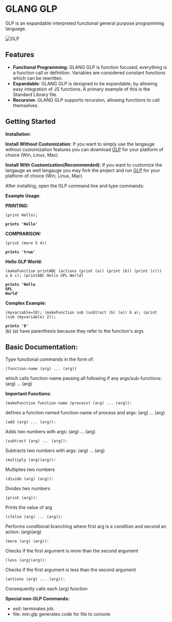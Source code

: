 # GLANG GLP
GLP is an expandable interpreted functional general purpose programming language. 

![GLP](https://github.com/itsgerassimos/GLP/assets/136891956/ac6966f4-57eb-4b86-9ed6-b72671350a35)

## Features

- **Functional Programming**: GLANG GLP is function focused; everything is a function call or definition. Variables are considered constant functions which can be rewritten.
- **Expandable**: GLANG GLP is designed to be expandable, by allowing easy integration of JS functions. A primary example of this is the Standard Library file.
- **Recursive**: GLANG GLP supports recursion, allowing functions to call themselves.

## Getting Started

**Installation**: 

**Install Without Customization**: 
If you want to simply use the langauge without customization features you can download [GLP](https://github.com/itsgerassimos/GLP/tree/main/build) for your platform of choice (Win, Linux, Mac)

**Install With Customization(Recommended)**: 
If you want to customize the langauge as well langauge you may fork the project and run [GLP](https://github.com/itsgerassimos/GLP/tree/main/build) for your platform of choice (Win, Linux, Mac)

After installing, open the GLP command line and type commands:

**Example Usage**:

**PRINTING:**
```glp
(print Hello);
```
**`prints 'Hello'`**  



**COMPRARISON:**
```glp
(print (more 5 4))
```
**`prints 'true'`**  


**Hello GLP World:**
```glp
(makeFunction printABC (actions (print (a)) (print (b)) (print (c)))  a b c); (printABC Hello GPL World)
```

**`prints 'Hello`**  
**`GPL`**  
**`World'`**  



**Complex Example:**
```glp
(myvariable=10); (makeFunction sub (subtract (b) (a)) b a); (print (sub (myvariable) 2));
```
**`prints '8'`**  
(b) (a) have parenthesis because they refer to the function's args

## Basic Documentation:
Type functional commands in the form of:

```
(function-name (arg) ... (arg))
```

which calls function-name passing all following if any args/sub-functions: (arg) ... (arg)

**Important Functions:**

```
(makeFunction function-name (process) (arg) ... (arg)):
```

defines a function named function-name of process and args: (arg) ... (arg)

```
(add (arg) ... (arg)):
```

Adds two numbers with args: (arg) ... (arg)

```
(subtract (arg) ... (arg)):
```

Subtracts two numbers with args: (arg) ... (arg)

```
(multiply (arg)(arg)):
```

Multiplies two numbers

```
(divide (arg) (arg)):
```

Divides two numbers

```
(print (arg)):
```

Prints the value of arg

```
(ifelse (arg) ... (arg)):
```

Performs conditional branching where first arg is a condition and second an action: (arg)(arg)

```
(more (arg) (arg)):
```

Checks if the first argument is more than the second argument

```
(less (arg)(arg)):
```

Checks if the first argument is less than the second argument

```
(actions (arg) ... (arg)):
```

Consequently calls each (arg) function

**Special non-GLP Commands:**

- exit: terminates job.
- file: min.glp generates code for file to console

